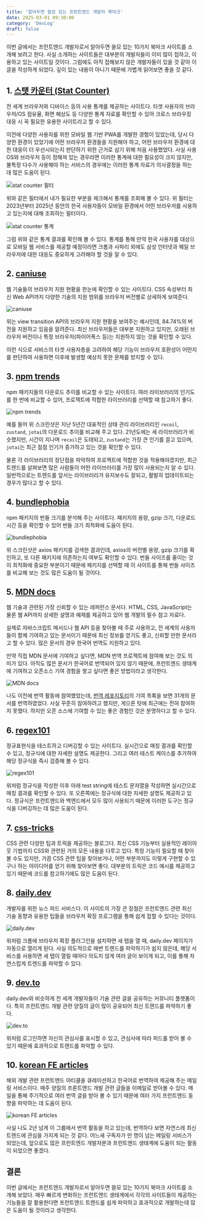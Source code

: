 ```yaml
---
title: '알아두면 쓸모 있는 프런트엔드 개발자 북마크'
date: 2025-03-01 09:30:00
category: 'DevLog'
draft: false
---
```


이번 글에서는 프런트엔드 개발자로서 알아두면 쓸모 있는 10가지 북마크 사이트를 소개해 보려고 한다. 사실 소개하는 사이트들은 대부분의 개발자들이 이미 많이 접하고, 이용하고 있는 사이트일 것이다. 그럼에도 아직 접해보지 않은 개발자들이 있을 것 같아 이 글을 작성하게 되었다. 깊이 있는 내용이 아니기 때문에 가볍게 읽어보면 좋을 것 같다.

## 1. [스탯 카운터 (Stat Counter)](https://gs.statcounter.com/)

전 세계 브라우저와 디바이스 등의 사용 통계를 제공하는 사이트다. 타겟 사용자의 브라우저/OS 점유율, 화면 해상도 등 다양한 통계 자료를 확인할 수 있어 크로스 브라우징 대응 시 꼭 필요한 유용한 사이트라고 할 수 있다.

이전에 다양한 사용자를 위한 모바일 웹 기반 PWA를 개발한 경험이 있었는데, 당시 다양한 환경이 있었기에 어떤 브라우저 환경들을 지원해야 하고, 어떤 브라우저 환경에 대한 대응이 더 우선시되는지 판단하기 위한 근거로 삼기 위해 처음 사용했었다. 사실 사용 OS와 브라우저 등이 정해져 있는 경우라면 이러한 통계에 대한 필요성이 크지 않지만, 불특정 다수가 사용해야 하는 서비스의 경우에는 이러한 통계 자료가 의사결정을 하는 데 많은 도움이 된다.

![stat counter 필터](./images/stat1.png)

위와 같은 필터에서 내가 필요한 부분을 체크해서 통계를 조회해 볼 수 있다. 위 필터는 2023년부터 2025년 동안의 한국 사용자들이 모바일 환경에서 어떤 브라우저를 사용하고 있는지에 대해 조회하는 필터이다.

![stat counter 통계](./images/stat2.png)

그럼 위와 같은 통계 결과를 확인해 볼 수 있다. 통계를 통해 만약 한국 사용자를 대상으로 모바일 웹 서비스를 제공할 예정이라면 크롬과 사파리 외에도 삼성 인터넷과 웨일 브라우저에 대한 대응도 중요하게 고려해야 할 것을 알 수 있다.

## 2. [caniuse](https://caniuse.com/)

웹 기술들의 브라우저 지원 현황을 한눈에 확인할 수 있는 사이트다. CSS 속성부터 최신 Web API까지 다양한 기술의 지원 범위를 브라우저 버전별로 상세하게 보여준다.

![caniuse](./images/caniuse.png)

위는 view transition API의 브라우저 지원 현황을 보여주는 예시인데, 84.74%의 버전을 지원하고 있음을 알려준다. 최신 브라우저들은 대부분 지원하고 있지만, 오래된 브라우저 버전이나 특정 브라우저(파이어폭스 등)는 지원하지 않는 것을 확인할 수 있다.

이런 식으로 서비스의 타겟 사용자층을 고려하여 해당 기능이 브라우저 호환성이 어떤지를 판단하여 사용하면 이후에 발생할 예상치 못한 문제를 방지할 수 있다.

## 3. [npm trends](https://www.npmtrends.com/)

npm 패키지들의 다운로드 추이를 비교할 수 있는 사이트다. 여러 라이브러리의 인기도를 한 번에 비교할 수 있어, 프로젝트에 적합한 라이브러리를 선택할 때 참고하기 좋다.

![npm trends](./images/npmtrends.png)

예를 들어 위 스크린샷은 지난 5년간 대표적인 상태 관리 라이브러리인 `recoil`, `zustand`, `jotai`의 다운로드 추이를 비교해 주고 있다. 21년도에는 세 라이브러리가 비슷했지만, 시간이 지나며 `recoil`은 도태되고, `zustand`는 가장 큰 인기를 끌고 있으며, `jotai`는 최근 점점 인기가 증가하고 있는 것을 확인할 수 있다.

물론 각 라이브러리의 장단점을 파악하여 프로젝트에 적합한 것을 적용해야겠지만, 최근 트렌드를 살펴보면 많은 사람들이 어떤 라이브러리를 가장 많이 사용되는지 알 수 있다. 일반적으로는 트렌드를 앞서는 라이브러리가 유지보수도 잘되고, 활발히 업데이트되는 경우가 많다고 할 수 있다.

## 4. [bundlephobia](https://bundlephobia.com/)

npm 패키지의 번들 크기를 분석해 주는 사이트다. 패키지의 용량, gzip 크기, 다운로드 시간 등을 확인할 수 있어 번들 크기 최적화에 도움이 된다.

![bundlephobia](./images/bundlephobia.png)

위 스크린샷은 axios 패키지를 검색한 결과인데, axios의 버전별 용량, gzip 크기를 확인하고, 또 다른 패키지에 의존하는지 여부도 확인할 수 있다. 번들 사이즈를 줄이는 것이 최적화에 중요한 부분이기 때문에 패키지를 선택할 때 이 사이트를 통해 번들 사이즈를 비교해 보는 것도 많은 도움이 될 것이다.

## 5. [MDN docs](https://developer.mozilla.org/ko/)

웹 기술과 관련된 가장 신뢰할 수 있는 레퍼런스 문서다. HTML, CSS, JavaScript는 물론 웹 API까지 상세한 설명과 예제를 제공하고 있어 웹 개발의 필수 참고 자료다.

실제로 자바스크립트 메서드나 웹 API 등을 찾아볼 때 주로 사용하고, 전 세계의 사용자들이 함께 기여하고 있는 문서이기 때문에 최신 정보를 얻기도 좋고, 신뢰할 만한 문서라고 할 수 있다. 많은 문서의 경우 한국어 번역도 지원하고 있다.

만약 직접 MDN 문서에 기여하고 싶다면, MDN 번역 프로젝트에 참여해 보는 것도 의미가 있다. 아직도 많은 문서가 한국어로 번역되어 있지 않기 때문에, 프런트엔드 생태계에 기여하고 오픈소스 기여 경험을 쌓고 싶다면 좋은 방법이라고 생각한다.

![MDN docs](./images/mdn.png)

나도 이전에 번역 활동에 참여했었는데, [번역 레포지토리](https://github.com/mdn/translated-content)의 기여 목록을 보면 31개의 문서를 번역하였었다. 사실 꾸준히 참여하려고 했지만, 게으른 탓에 최근에는 전혀 참여하지 못했다. 하지만 오픈 소스에 기여할 수 있는 좋은 경험인 것은 분명하다고 할 수 있다.

## 6. [regex101](https://regex101.com/)

정규표현식을 테스트하고 디버깅할 수 있는 사이트다. 실시간으로 매칭 결과를 확인할 수 있고, 정규식에 대한 자세한 설명도 제공한다. 그리고 여러 테스트 케이스를 추가하여 해당 정규식을 즉시 검증해 볼 수 있다.

![regex101](./images/regex.png)

위처럼 정규식을 작성한 이후 아래 test string에 테스트 문자열을 작성하면 실시간으로 매칭 결과를 확인할 수 있다. 또 오른쪽에는 정규식에 대한 자세한 설명도 제공하고 있다. 정규식은 프런트엔드와 백엔드에서 모두 많이 사용되기 때문에 이러한 도구는 정규식을 디버깅하는 데 많은 도움이 된다.

## 7. [css-tricks](https://css-tricks.com/)

CSS 관련 다양한 팁과 트릭을 제공하는 블로그다. 최신 CSS 기능부터 실용적인 레이아웃 기법까지 CSS와 관련된 거의 모든 내용을 다루고 있다. 특정 기능이 필요할 때 찾아볼 수도 있지만, 가끔 CSS 관련 팁을 찾아보거나, 어떤 부분까지도 이렇게 구현할 수 있구나 하는 아이디어를 얻기 위해 찾아보면 좋다. 대부분의 트릭은 코드 예시를 제공하고 있기 때문에 코드를 참고하기에도 많은 도움이 된다.

## 8. [daily.dev](https://daily.dev/)

개발자를 위한 뉴스 피드 서비스다. 이 사이트의 가장 큰 장점은 프런트엔드 관련 최신 기술 동향과 유용한 팁들을 브라우저 확장 프로그램을 통해 쉽게 접할 수 있다는 것이다.

![daily.dev](./images/dailydev.png)

위처럼 크롬에 브라우저 확장 플러그인을 설치하면 새 탭을 열 때, daily.dev 페이지가 자동으로 열리게 된다. 사실 의도적으로 매번 트렌드를 파악하기가 쉽지 않은데, 해당 서비스를 사용하면 새 탭이 열릴 때마다 의도치 않게 여러 글이 보이게 되고, 이를 통해 자연스럽게 트렌드를 파악할 수 있다.

## 9. [dev.to](https://dev.to/)

daily.dev와 비슷하게 전 세계 개발자들이 기술 관련 글을 공유하는 커뮤니티 플랫폼이다. 특히 프런트엔드 개발 관련 양질의 글이 많이 공유되어 최신 트렌드를 파악하기 좋다.

![dev.to](./images/devto.png)

위처럼 로그인하면 자신의 관심사를 표시할 수 있고, 관심사에 따라 피드를 받아 볼 수 있기 때문에 효과적으로 트렌드를 파악할 수 있다.

## 10. [korean FE articles](https://kofearticle.substack.com/)

해외 개발 관련 프런트엔드 아티클을 큐레이션하고 한국어로 번역하여 제공해 주는 메일링 서비스이다. 매주 양질의 프론트엔드 개발 관련 글들을 이메일로 받아볼 수 있다. 메일을 통해 주기적으로 여러 번역 글을 받아 볼 수 있기 때문에 여러 가지 프런트엔드 동향을 파악하는 데 도움이 된다.

![korean FE articles](./images/krfearticle.png)

사실 나도 2년 넘게 이 그룹에서 번역 활동을 하고 있는데, 번역하다 보면 자연스레 최신 트렌드에 관심을 가지게 되는 것 같다. 어느새 구독자가 만 명이 넘는 메일링 서비스가 되었는데, 앞으로도 많은 프런트엔드 개발자분과 프런트엔드 생태계에 도움이 되는 활동이 되었으면 좋겠다.

## 결론

이번 글에서는 프런트엔드 개발자로서 알아두면 쓸모 있는 10가지 북마크 사이트를 소개해 보았다. 매우 빠르게 변화하는 프런트엔드 생태계에서 각각의 사이트들이 제공하는 기능들을 잘 활용한다면 프런트엔드 트렌드를 쉽게 파악하고 효과적으로 개발하는데 많은 도움이 될 것이라고 생각한다.
